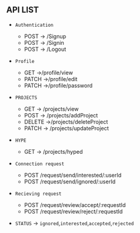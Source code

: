 ## API LIST
- `Authentication` 
  - POST -> /Signup
  - POST -> /Signin
  - POST -> /Logout
- `Profile` 
  - GET ->/profile/view
  - PATCH ->/profile/edit
  - PATCH ->/profile/password

- `PROJECTS`
  - GET -> /projects/view
  - POST -> /projects/addProject
  - DELETE ->/projects/deleteProject
  - PATCH -> /projects/updateProject

- `HYPE` 
  - GET -> /projects/hyped  

- `Connection request`
  - POST /request/send/interested/:userId
  - POST /request/send/ignored/:userId

- `Recieving request`
  - POST /request/review/accept/:requestId
  - POST /request/review/reject/:requestId

  



- `STATUS` -> `ignored`,`interested`,`accepted`,`rejected`

